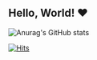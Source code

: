 ## Hello, World! ♥︎

![Anurag's GitHub stats](https://github-readme-stats.vercel.app/api?username=autumnly1007&count_private=true&include_all_commits=true&show_icons=true&theme=dracula)

[![Hits](https://hits.seeyoufarm.com/api/count/incr/badge.svg?url=https%3A%2F%2Fgithub.com%2Fautumnly1007&count_bg=%23FF98AA&title_bg=%23555555&icon=&icon_color=%23E7E7E7&title=Today+%2F+Total&edge_flat=false)](https://hits.seeyoufarm.com)

